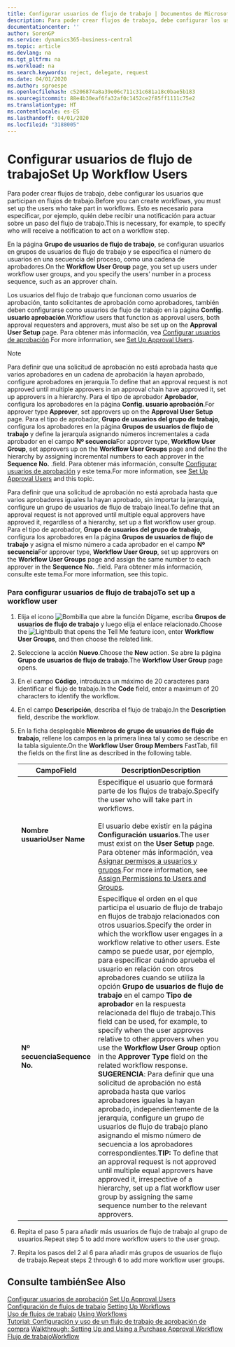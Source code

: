 ```yaml
---
title: Configurar usuarios de flujo de trabajo | Documentos de Microsoft
description: Para poder crear flujos de trabajo, debe configurar los usuarios que participan en flujos de trabajo. Esto es necesario para especificar, por ejemplo, quién debe recibir una notificación para actuar sobre un paso del flujo de trabajo.
documentationcenter: ''
author: SorenGP
ms.service: dynamics365-business-central
ms.topic: article
ms.devlang: na
ms.tgt_pltfrm: na
ms.workload: na
ms.search.keywords: reject, delegate, request
ms.date: 04/01/2020
ms.author: sgroespe
ms.openlocfilehash: c5206874a8a39e06c711c31c681a18c0bae5b183
ms.sourcegitcommit: 88e4b30eaf6fa32af0c1452ce2f85ff1111c75e2
ms.translationtype: HT
ms.contentlocale: es-ES
ms.lasthandoff: 04/01/2020
ms.locfileid: "3188005"
---
```

# <a name="set-up-workflow-users"></a><span data-ttu-id="89b1d-104">Configurar usuarios de flujo de trabajo</span><span class="sxs-lookup"><span data-stu-id="89b1d-104">Set Up Workflow Users</span></span>
<span data-ttu-id="89b1d-105">Para poder crear flujos de trabajo, debe configurar los usuarios que participan en flujos de trabajo.</span><span class="sxs-lookup"><span data-stu-id="89b1d-105">Before you can create workflows, you must set up the users who take part in workflows.</span></span> <span data-ttu-id="89b1d-106">Esto es necesario para especificar, por ejemplo, quién debe recibir una notificación para actuar sobre un paso del flujo de trabajo.</span><span class="sxs-lookup"><span data-stu-id="89b1d-106">This is necessary, for example, to specify who will receive a notification to act on a workflow step.</span></span>  

<span data-ttu-id="89b1d-107">En la página **Grupo de usuarios de flujo de trabajo**, se configuran usuarios en grupos de usuarios de flujo de trabajo y se especifica el número de usuarios en una secuencia del proceso, como una cadena de aprobadores.</span><span class="sxs-lookup"><span data-stu-id="89b1d-107">On the **Workflow User Group** page, you set up users under workflow user groups, and you specify the users’ number in a process sequence, such as an approver chain.</span></span>  

<span data-ttu-id="89b1d-108">Los usuarios del flujo de trabajo que funcionan como usuarios de aprobación, tanto solicitantes de aprobación como aprobadores, también deben configurarse como usuarios de flujo de trabajo en la página **Config. usuario aprobación**.</span><span class="sxs-lookup"><span data-stu-id="89b1d-108">Workflow users that function as approval users, both approval requesters and approvers, must also be set up on the **Approval User Setup** page.</span></span> <span data-ttu-id="89b1d-109">Para obtener más información, vea [Configurar usuarios de aprobación](across-how-to-set-up-approval-users.md).</span><span class="sxs-lookup"><span data-stu-id="89b1d-109">For more information, see [Set Up Approval Users](across-how-to-set-up-approval-users.md).</span></span>  

> [!NOTE]  
>  <span data-ttu-id="89b1d-110">Para definir que una solicitud de aprobación no está aprobada hasta que varios aprobadores en un cadena de aprobación la hayan aprobado, configure aprobadores en jerarquía.</span><span class="sxs-lookup"><span data-stu-id="89b1d-110">To define that an approval request is not approved until multiple approvers in an approval chain have approved it, set up approvers in a hierarchy.</span></span> <span data-ttu-id="89b1d-111">Para el tipo de aprobador **Aprobador**, configura los aprobadores en la página **Config. usuario aprobación**.</span><span class="sxs-lookup"><span data-stu-id="89b1d-111">For approver type **Approver**, set approvers up on the **Approval User Setup** page.</span></span> <span data-ttu-id="89b1d-112">Para el tipo de aprobador, **Grupo de usuarios del grupo de trabajo**, configura los aprobadores en la página **Grupos de usuarios de flujo de trabajo** y define la jerarquía asignando números incrementales a cada aprobador en el campo **Nº secuencia**</span><span class="sxs-lookup"><span data-stu-id="89b1d-112">For approver type, **Workflow User Group**, set approvers up on the **Workflow User Groups** page and define the hierarchy by assigning incremental numbers to each approver in the **Sequence No.**</span></span> <span data-ttu-id="89b1d-113">.</span><span class="sxs-lookup"><span data-stu-id="89b1d-113">field.</span></span> <span data-ttu-id="89b1d-114">Para obtener más información, consulte [Configurar usuarios de aprobación](across-how-to-set-up-approval-users.md) y este tema.</span><span class="sxs-lookup"><span data-stu-id="89b1d-114">For more information, see [Set Up Approval Users](across-how-to-set-up-approval-users.md) and this topic.</span></span>  
>   
>  <span data-ttu-id="89b1d-115">Para definir que una solicitud de aprobación no está aprobada hasta que varios aprobadores iguales la hayan aprobado, sin importar la jerarquía, configure un grupo de usuarios de flujo de trabajo lineal.</span><span class="sxs-lookup"><span data-stu-id="89b1d-115">To define that an approval request is not approved until multiple equal approvers have approved it, regardless of a hierarchy, set up a flat workflow user group.</span></span> <span data-ttu-id="89b1d-116">Para el tipo de aprobador, **Grupo de usuarios del grupo de trabajo**, configura los aprobadores en la página **Grupos de usuarios de flujo de trabajo** y asigna el mismo número a cada aprobador en el campo **Nº secuencia**</span><span class="sxs-lookup"><span data-stu-id="89b1d-116">For approver type, **Workflow User Group**, set up approvers on the **Workflow User Groups** page and assign the same number to each approver in the **Sequence No.**</span></span> <span data-ttu-id="89b1d-117">.</span><span class="sxs-lookup"><span data-stu-id="89b1d-117">field.</span></span> <span data-ttu-id="89b1d-118">Para obtener más información, consulte este tema.</span><span class="sxs-lookup"><span data-stu-id="89b1d-118">For more information, see this topic.</span></span>  

### <a name="to-set-up-a-workflow-user"></a><span data-ttu-id="89b1d-119">Para configurar usuarios de flujo de trabajo</span><span class="sxs-lookup"><span data-stu-id="89b1d-119">To set up a workflow user</span></span>  

1. <span data-ttu-id="89b1d-120">Elija el icono ![Bombilla que abre la función Dígame](media/ui-search/search_small.png "Dígame qué desea hacer"), escriba **Grupos de usuarios de flujo de trabajo** y luego elija el enlace relacionado.</span><span class="sxs-lookup"><span data-stu-id="89b1d-120">Choose the ![Lightbulb that opens the Tell Me feature](media/ui-search/search_small.png "Tell me what you want to do") icon, enter **Workflow User Groups**, and then choose the related link.</span></span>  
2. <span data-ttu-id="89b1d-121">Seleccione la acción **Nuevo**.</span><span class="sxs-lookup"><span data-stu-id="89b1d-121">Choose the **New** action.</span></span> <span data-ttu-id="89b1d-122">Se abre la página **Grupo de usuarios de flujo de trabajo**.</span><span class="sxs-lookup"><span data-stu-id="89b1d-122">The **Workflow User Group** page opens.</span></span>  
3. <span data-ttu-id="89b1d-123">En el campo **Código**, introduzca un máximo de 20 caracteres para identificar el flujo de trabajo.</span><span class="sxs-lookup"><span data-stu-id="89b1d-123">In the **Code** field, enter a maximum of 20 characters to identify the workflow.</span></span>  
4. <span data-ttu-id="89b1d-124">En el campo **Descripción**, describa el flujo de trabajo.</span><span class="sxs-lookup"><span data-stu-id="89b1d-124">In the **Description** field, describe the workflow.</span></span>  
5. <span data-ttu-id="89b1d-125">En la ficha desplegable **Miembros de grupo de usuarios de flujo de trabajo**, rellene los campos en la primera línea tal y como se describe en la tabla siguiente.</span><span class="sxs-lookup"><span data-stu-id="89b1d-125">On the **Workflow User Group Members** FastTab, fill the fields on the first line as described in the following table.</span></span>  

    |<span data-ttu-id="89b1d-126">Campo</span><span class="sxs-lookup"><span data-stu-id="89b1d-126">Field</span></span>|<span data-ttu-id="89b1d-127">Description</span><span class="sxs-lookup"><span data-stu-id="89b1d-127">Description</span></span>|  
    |---------------------------------|---------------------------------------|  
    |<span data-ttu-id="89b1d-128">**Nombre usuario**</span><span class="sxs-lookup"><span data-stu-id="89b1d-128">**User Name**</span></span>|<span data-ttu-id="89b1d-129">Especifique el usuario que formará parte de los flujos de trabajo.</span><span class="sxs-lookup"><span data-stu-id="89b1d-129">Specify the user who will take part in workflows.</span></span><br /><br /> <span data-ttu-id="89b1d-130">El usuario debe existir en la página **Configuración usuarios**.</span><span class="sxs-lookup"><span data-stu-id="89b1d-130">The user must exist on the **User Setup** page.</span></span> <span data-ttu-id="89b1d-131">Para obtener más información, vea [Asignar permisos a usuarios y grupos](ui-define-granular-permissions.md).</span><span class="sxs-lookup"><span data-stu-id="89b1d-131">For more information, see [Assign Permissions to Users and Groups](ui-define-granular-permissions.md).</span></span>|  
    |<span data-ttu-id="89b1d-132">**Nº secuencia**</span><span class="sxs-lookup"><span data-stu-id="89b1d-132">**Sequence No.**</span></span>|<span data-ttu-id="89b1d-133">Especifique el orden en el que participa el usuario de flujo de trabajo en flujos de trabajo relacionados con otros usuarios.</span><span class="sxs-lookup"><span data-stu-id="89b1d-133">Specify the order in which the workflow user engages in a workflow relative to other users.</span></span> <span data-ttu-id="89b1d-134">Este campo se puede usar, por ejemplo, para especificar cuándo aprueba el usuario en relación con otros aprobadores cuando se utiliza la opción **Grupo de usuarios de flujo de trabajo** en el campo **Tipo de aprobador** en la respuesta relacionada del flujo de trabajo.</span><span class="sxs-lookup"><span data-stu-id="89b1d-134">This field can be used, for example, to specify when the user approves relative to other approvers when you use the **Workflow User Group** option in the **Approver Type** field on the related workflow response.</span></span> <span data-ttu-id="89b1d-135">**SUGERENCIA**: Para definir que una solicitud de aprobación no está aprobada hasta que varios aprobadores iguales la hayan aprobado, independientemente de la jerarquía, configure un grupo de usuarios de flujo de trabajo plano asignando el mismo número de secuencia a los aprobadores correspondientes.</span><span class="sxs-lookup"><span data-stu-id="89b1d-135">**TIP:**  To define that an approval request is not approved until multiple equal approvers have approved it, irrespective of a hierarchy, set up a flat workflow user group by assigning the same sequence number to the relevant approvers.</span></span>|  
6. <span data-ttu-id="89b1d-136">Repita el paso 5 para añadir más usuarios de flujo de trabajo al grupo de usuarios.</span><span class="sxs-lookup"><span data-stu-id="89b1d-136">Repeat step 5 to add more workflow users to the user group.</span></span>  
7. <span data-ttu-id="89b1d-137">Repita los pasos del 2 al 6 para añadir más grupos de usuarios de flujo de trabajo.</span><span class="sxs-lookup"><span data-stu-id="89b1d-137">Repeat steps 2 through 6 to add more workflow user groups.</span></span>  

## <a name="see-also"></a><span data-ttu-id="89b1d-138">Consulte también</span><span class="sxs-lookup"><span data-stu-id="89b1d-138">See Also</span></span>  
<span data-ttu-id="89b1d-139">[Configurar usuarios de aprobación](across-how-to-set-up-approval-users.md) </span><span class="sxs-lookup"><span data-stu-id="89b1d-139">[Set Up Approval Users](across-how-to-set-up-approval-users.md) </span></span>  
<span data-ttu-id="89b1d-140">[Configuración de flujos de trabajo](across-set-up-workflows.md) </span><span class="sxs-lookup"><span data-stu-id="89b1d-140">[Setting Up Workflows](across-set-up-workflows.md) </span></span>  
<span data-ttu-id="89b1d-141">[Uso de flujos de trabajo](across-use-workflows.md) </span><span class="sxs-lookup"><span data-stu-id="89b1d-141">[Using Workflows](across-use-workflows.md) </span></span>  
<span data-ttu-id="89b1d-142">[Tutorial: Configuración y uso de un flujo de trabajo de aprobación de compra](walkthrough-setting-up-and-using-a-purchase-approval-workflow.md) </span><span class="sxs-lookup"><span data-stu-id="89b1d-142">[Walkthrough: Setting Up and Using a Purchase Approval Workflow](walkthrough-setting-up-and-using-a-purchase-approval-workflow.md) </span></span>  
[<span data-ttu-id="89b1d-143">Flujo de trabajo</span><span class="sxs-lookup"><span data-stu-id="89b1d-143">Workflow</span></span>](across-workflow.md)   
